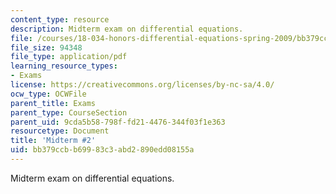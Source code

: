 ```yaml
---
content_type: resource
description: Midterm exam on differential equations.
file: /courses/18-034-honors-differential-equations-spring-2009/bb379ccbb69983c3abd2890edd08155a_MIT18_034s09_exam02_midterm02.pdf
file_size: 94348
file_type: application/pdf
learning_resource_types:
- Exams
license: https://creativecommons.org/licenses/by-nc-sa/4.0/
ocw_type: OCWFile
parent_title: Exams
parent_type: CourseSection
parent_uid: 9cda5b58-798f-fd21-4476-344f03f1e363
resourcetype: Document
title: 'Midterm #2'
uid: bb379ccb-b699-83c3-abd2-890edd08155a
---
```

Midterm exam on differential equations.